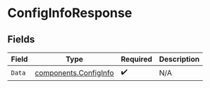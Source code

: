 # ConfigInfoResponse


## Fields

| Field                                                          | Type                                                           | Required                                                       | Description                                                    |
| -------------------------------------------------------------- | -------------------------------------------------------------- | -------------------------------------------------------------- | -------------------------------------------------------------- |
| `Data`                                                         | [components.ConfigInfo](../../models/components/configinfo.md) | :heavy_check_mark:                                             | N/A                                                            |